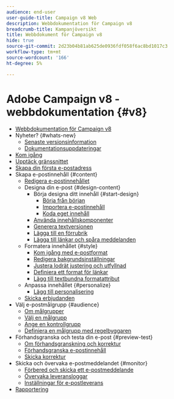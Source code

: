 ```yaml
---
audience: end-user
user-guide-title: Campaign v8 Web
description: Webbdokumentation för Campaign v8
breadcrumb-title: Kampanjöversikt
title: Webbdokument för Campaign v8
hide: true
source-git-commit: 2d23b04b81ab625de0936fdf058f6ac8bd1017c3
workflow-type: tm+mt
source-wordcount: '166'
ht-degree: 5%

---
```



# Adobe Campaign v8 - webbdokumentation {#v8}

+ [Webbdokumentation för Campaign v8](campaign-web-home.md)
+ Nyheter? {#whats-new}
   + [Senaste versionsinformation](rn/release-notes.md)
   + [Dokumentationsuppdateringar](rn/documentation-updates.md)
+ [Kom igång](get-started/get-started.md)
+ [Upptäck gränssnittet](get-started/user-interface.md)
+ [Skapa din första e-postadress](email/create-email.md)
+ Skapa e-postinnehåll {#content}
   + [Redigera e-postinnehållet](content/edit-content.md)
   + Designa din e-post {#design-content}
      + Börja designa ditt innehåll {#start-design}
         + [Börja från början ](content/create-email-content.md)
         + [Importera e-postinnehåll](content/existing-content.md)
         + [Koda eget innehåll](content/code-content.md)
      + [Använda innehållskomponenter](content/content-components.md)
      + [Generera textversionen](content/text-version-email.md)
      + [Lägga till en förrubrik](content/preheader.md)
      + [Lägga till länkar och spåra meddelanden](content/message-tracking.md)
   + Formatera innehållet {#style}
      + [Kom igång med e-postformat](content/get-started-email-style.md)
      + [Redigera bakgrundsinställningar](content/backgrounds.md)
      + [Justera lodrät justering och utfyllnad](content/alignment-and-padding.md)
      + [Definiera ett format för länkar](content/styling-links.md)
      + [Lägg till textbundna formatattribut](content/inline-styling.md)
   + Anpassa innehållet {#personalize}
      + [Lägg till personalisering](personalization/personalize.md)
   + [Skicka erbjudanden](content/offers.md)
+ Välj e-postmålgrupp {#audience}
   + [Om målgrupper](audience/about-audiences.md)
   + [Välj en målgrupp](audience/add-audience.md)
   + [Ange en kontrollgrupp](audience/control-group.md)
   + [Definiera en målgrupp med regelbyggaren](audience/segment-builder.md)
+ Förhandsgranska och testa din e-post {#preview-test}
   + [Om förhandsgranskning och korrektur](preview-test/preview-test.md)
   + [Förhandsgranska e-postinnehåll](preview-test/preview-content.md)
   + [Skicka korrektur](preview-test/proofs.md)
+ Skicka och övervaka e-postmeddelandet {#monitor}
   + [Förbered och skicka ett e-postmeddelande](monitor/prepare-send.md)
   + [Övervaka leveransloggar](monitor/delivery-logs.md)
   + [Inställningar för e-postleverans](advanced-settings/delivery-settings.md)
+ [Rapportering](reporting/reports.md)
